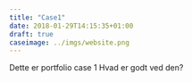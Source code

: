 ```yaml
---
title: "Case1"
date: 2018-01-29T14:15:35+01:00
draft: true
caseimage: ../imgs/website.png
---
```


Dette er portfolio case 1
Hvad er godt ved den?
